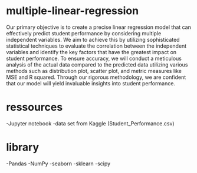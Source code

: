 # multiple-linear-regression
Our primary objective is to create a precise linear regression model that can effectively predict student performance by considering multiple independent variables. We aim to achieve this by utilizing sophisticated statistical techniques to evaluate the correlation between the independent variables and identify the key factors that have the greatest impact on student performance. To ensure accuracy, we will conduct a meticulous analysis of the actual data compared to the predicted data utilizing various methods such as distribution plot, scatter plot, and metric measures like MSE and R squared. Through our rigorous methodology, we are confident that our model will yield invaluable insights into student performance. 
# ressources 
-Jupyter notebook
-data set from Kaggle (Student_Performance.csv)
# library
-Pandas
-NumPy
-seaborn
-sklearn
-scipy

